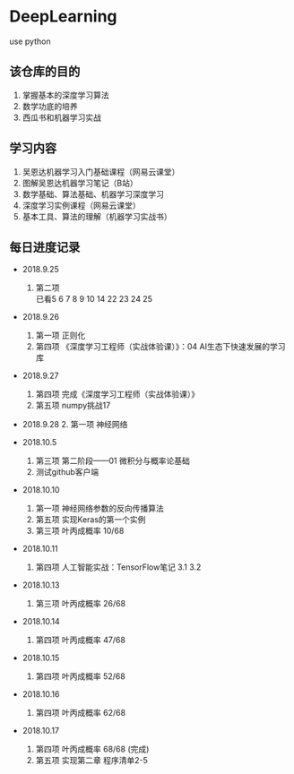 # DeepLearning
use python

## 该仓库的目的

1. 掌握基本的深度学习算法
2. 数学功底的培养
3. 西瓜书和机器学习实战

## 学习内容

1. 吴恩达机器学习入门基础课程（网易云课堂）
2. 图解吴恩达机器学习笔记（B站）
3. 数学基础、算法基础、机器学习深度学习
4. 深度学习实例课程（网易云课堂）
5. 基本工具、算法的理解（机器学习实战书）


## 每日进度记录
* 2018.9.25
    1. 第二项  
    已看5 6 7 8 9 10 14 22 23 24 25

* 2018.9.26
    1. 第一项 正则化
    2. 第四项 《深度学习工程师（实战体验课）》：04 AI生态下快速发展的学习库

* 2018.9.27
    1. 第四项 完成《深度学习工程师（实战体验课）》
    2. 第五项 numpy挑战17

* 2018.9.28
    2. 第一项 神经网络

* 2018.10.5
    1. 第三项 第二阶段——01 微积分与概率论基础
    2. 测试github客户端

* 2018.10.10
    1. 第一项 神经网络参数的反向传播算法
    2. 第五项 实现Keras的第一个实例
    3. 第三项 叶丙成概率 10/68
    
* 2018.10.11
    1. 第四项 人工智能实战：TensorFlow笔记 3.1 3.2
    
* 2018.10.13
    1. 第三项 叶丙成概率 26/68
    
* 2018.10.14
    1. 第四项 叶丙成概率 47/68
    
* 2018.10.15
    1. 第四项 叶丙成概率 52/68
    
* 2018.10.16
    1. 第四项 叶丙成概率 62/68
    
* 2018.10.17
    1. 第四项 叶丙成概率 68/68 (完成)
    2. 第五项 实现第二章 程序清单2-5